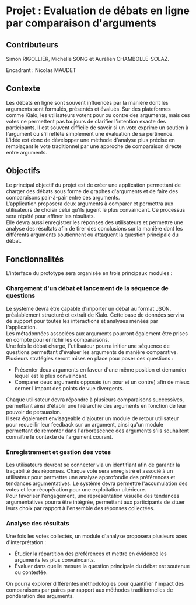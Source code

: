 # Projet : Evaluation de débats en ligne par comparaison d'arguments


## Contributeurs

Simon RIGOLLIER, Michelle SONG et Aurélien CHAMBOLLE-SOLAZ.

Encadrant : Nicolas MAUDET


## Contexte

Les débats en ligne sont souvent influencés par la manière dont les arguments sont formulés, présentés et évalués. Sur des plateformes comme Kialo, les utilisateurs votent pour ou contre des arguments, mais ces votes ne permettent pas toujours de clarifier l'intention exacte des participants. Il est souvent difficile de savoir si un vote exprime un soutien à l'argument ou s'il reflète simplement une évaluation de sa pertinence.  
L'idée est donc de développer une méthode d'analyse plus précise en remplaçant le vote traditionnel par une approche de comparaison directe entre arguments.  
  
  
## Objectifs

Le principal objectif du projet est de créer une application permettant de charger des débats sous forme de graphes d'arguments et de faire des comparaisons pair-à-pair entre ces arguments.  
L'application proposera deux arguments à comparer et permettra aux utilisateurs de choisir celui qu'ils jugent le plus convaincant. Ce processus sera répété pour affiner les résultats.  
Elle devra aussi enregistrer les réponses des utilisateurs et permettre une analyse des résultats afin de tirer des conclusions sur la manière dont les différents arguments soutiennent ou attaquent la question principale du débat.  
  
  
## Fonctionnalités

L'interface du prototype sera organisée en trois principaux modules :

### Chargement d'un débat et lancement de la séquence de questions

Le système devra être capable d'importer un débat au format JSON, préalablement structuré et extrait de Kialo. Cette base de données servira de support pour toutes les interactions et analyses menées par l'application.  
Les métadonnées associées aux arguments pourront également être prises en compte pour enrichir les comparaisons.  
Une fois le débat chargé, l'utilisateur pourra initier une séquence de questions permettant d'évaluer les arguments de manière comparative. Plusieurs stratégies seront mises en place pour poser ces questions :
- Présenter deux arguments en faveur d'une même position et demander lequel est le plus convaincant.
- Comparer deux arguments opposés (un pour et un contre) afin de mieux cerner l'impact des points de vue divergents.

Chaque utilisateur devra répondre à plusieurs comparaisons successives, permettant ainsi d'établir une hiérarchie des arguments en fonction de leur pouvoir de persuasion.  
Il sera également envisageable d'ajouter un module de retour utilisateur pour recueillir leur feedback sur un argument, ainsi qu'un module permettant de remonter dans l'arborescence des arguments s'ils souhaitent connaître le contexte de l'argument courant.

### Enregistrement et gestion des votes

Les utilisateurs devront se connecter via un identifiant afin de garantir la traçabilité des réponses. Chaque vote sera enregistré et associé à un utilisateur pour permettre une analyse approfondie des préférences et tendances argumentatives. Le système devra permettre l'accumulation des votes et leur récupération pour une exploitation ultérieure.  
Pour favoriser l'engagement, une représentation visuelle des tendances argumentatives pourra être intégrée, permettant aux participants de situer leurs choix par rapport à l'ensemble des réponses collectées.

### Analyse des résultats

Une fois les votes collectés, un module d'analyse proposera plusieurs axes d'interprétation :
- Étudier la répartition des préférences et mettre en évidence les arguments les plus convaincants.
- Évaluer dans quelle mesure la question principale du débat est soutenue ou contestée.
  
On pourra explorer différentes méthodologies pour quantifier l'impact des comparaisons par paires par rapport aux méthodes traditionnelles de pondération des arguments.